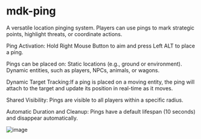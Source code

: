 # mdk-ping

A versatile location pinging system. Players can use pings to mark strategic points, highlight threats, or coordinate actions.

Ping Activation: Hold Right Mouse Button to aim and press Left ALT to place a ping.

Pings can be placed on: Static locations (e.g., ground or environment). Dynamic entities, such as players, NPCs, animals, or wagons.

Dynamic Target Tracking:If a ping is placed on a moving entity, the ping will attach to the target and update its position in real-time as it moves.

Shared Visibility: Pings are visible to all players within a specific radius.

Automatic Duration and Cleanup: Pings have a default lifespan (10 seconds) and disappear automatically.

![image](https://github.com/user-attachments/assets/e79451dc-948a-45a2-a02a-54738d63551d)
